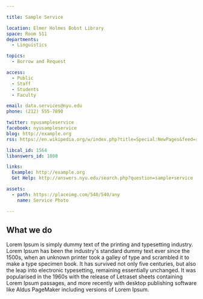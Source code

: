 ```yaml
---

title: Sample Service

location: Elmer Holmes Bobst Library
space: Room 511
departments:
  - Linguistics

topics:
  - Borrow and Request

access:
  - Public
  - Staff
  - Students
  - Faculty

email: data.services@nyu.edu
phone: (212) 555-7890

twitter: nyusampleservice
facebook: nyusampleservice
blog: http://example.org
rss: https://en.wikipedia.org/w/index.php?title=Special:NewPages&feed=rss

libcal_id: 1564
libanswers_id: 1808

links:
  Example: http://example.org
  Get Help: http://answers.nyu.edu/search.php?question=sample+service

assets:
  - path: https://placeimg.com/540/540/any
    name: Service Photo

---
```


## What we do

Lorem Ipsum is simply dummy text of the printing and typesetting industry. Lorem Ipsum has been the industry's standard dummy text ever since the 1500s, when an unknown printer took a galley of type and scrambled it to make a type specimen book. It has survived not only five centuries, but also the leap into electronic typesetting, remaining essentially unchanged. It was popularised in the 1960s with the release of Letraset sheets containing Lorem Ipsum passages, and more recently with desktop publishing software like Aldus PageMaker including versions of Lorem Ipsum.
